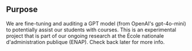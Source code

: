 ## Purpose
We are fine-tuning and auditing a GPT model (from OpenAI's gpt-4o-mini) to potentially assist our students with courses. This is an experimental project that is part of our ongoing research at the École nationale d'administration publique (ENAP). Check back later for more info. 
